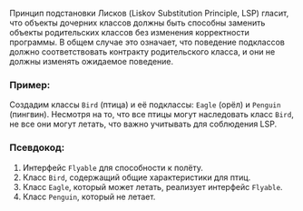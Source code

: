 Принцип подстановки Лисков (Liskov Substitution Principle, LSP) гласит, что объекты дочерних классов должны быть способны заменить объекты родительских классов без изменения корректности программы. В общем случае это означает, что поведение подклассов должно соответствовать контракту родительского класса, и они не должны изменять ожидаемое поведение.

### Пример:
Создадим классы `Bird` (птица) и её подклассы: `Eagle` (орёл) и `Penguin` (пингвин). Несмотря на то, что все птицы могут наследовать класс `Bird`, не все они могут летать, что важно учитывать для соблюдения LSP.

### Псевдокод:
1. Интерфейс `Flyable` для способности к полёту.
2. Класс `Bird`, содержащий общие характеристики для птиц.
3. Класс `Eagle`, который может летать, реализует интерфейс `Flyable`.
4. Класс `Penguin`, который не летает.
